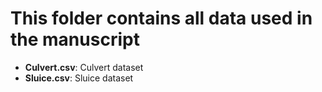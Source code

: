 # This folder contains all data used in the manuscript
- **Culvert.csv**: Culvert dataset
- **Sluice.csv**: Sluice dataset
